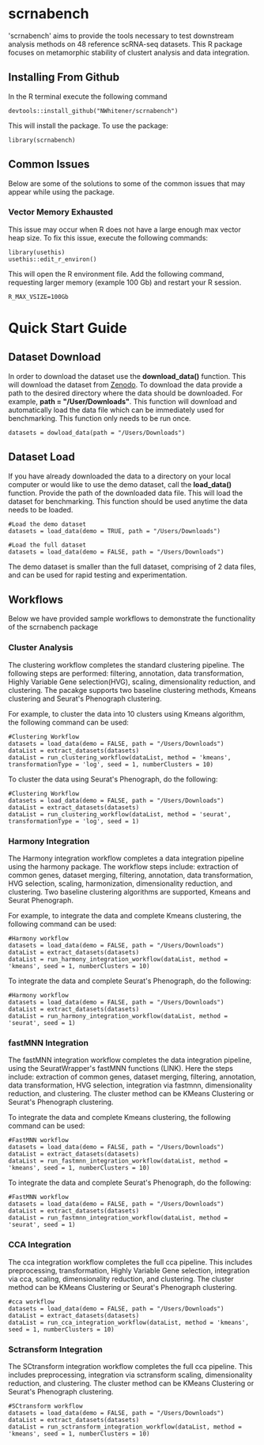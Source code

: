 # scrnabench
'scrnabench' aims to provide the tools necessary to test downstream analysis methods on 48 reference scRNA-seq datasets.
This R package focuses on metamorphic stability of clustert analysis and data integration. 

## Installing From Github

In the R terminal execute the following command 

```
devtools::install_github("NWhitener/scrnabench")
```
This will install the package. To use the package:
```
library(scrnabench)
```

## Common Issues 

Below are some of the solutions to some of the common issues that may appear while using the package. 

### Vector Memory Exhausted 

This issue may occur when R does not have a large enough max vector heap size. To fix this issue, execute the following commands: 

```
library(usethis) 
usethis::edit_r_environ()
```

This will open the R environment file. Add the following command, requesting larger memory (example 100 Gb) and restart your R session. 

```
R_MAX_VSIZE=100Gb
```

# Quick Start Guide 

## Dataset Download
In order to download the dataset use the **download_data()** function. This will download the dataset from [Zenodo](https://zenodo.org/record/6617997).
To download the data provide a path to the desired directory where the data should be downloaded. For example, **path = "/User/Downloads"**.  This function will download and automatically load the data file which can be immediately used for benchmarking. This function only needs to be run once. 

```
datasets = dowload_data(path = "/Users/Downloads")  
```

## Dataset Load 
If you have already downloaded the data to a directory on your local computer or would like to use the demo dataset, call the **load_data()** function.  Provide the path of the downloaded data file.  This will load the dataset for benchmarking. This function should be used anytime the data needs to be loaded.

```
#Load the demo dataset 
datasets = load_data(demo = TRUE, path = "/Users/Downloads") 

#Load the full dataset 
datasets = load_data(demo = FALSE, path = "/Users/Downloads")
```

The demo dataset is smaller than the full dataset, comprising of 2 data files, and can be used for rapid testing and experimentation.

## Workflows 
Below we have provided sample workflows to demonstrate the functionality of the scrnabench package

### Cluster Analysis 

The clustering workflow completes the standard clustering pipeline. The following steps are performed: filtering, annotation, data transformation, Highly Variable Gene selection(HVG), 
scaling, dimensionality reduction, and clustering. The pacakge supports two baseline clustering methods, Kmeans clustering and Seurat's Phenograph clustering. 

For example, to cluster the data into 10 clusters using Kmeans algorithm, the following command can be used: 

```
#Clustering Workflow 
datasets = load_data(demo = FALSE, path = "/Users/Downloads")
dataList = extract_datasets(datasets)
dataList = run_clustering_workflow(dataList, method = 'kmeans', transformationType = 'log', seed = 1, numberClusters = 10)
```
To cluster the data using Seurat's Phenograph, do the following: 
 ```
 #Clustering Workflow 
datasets = load_data(demo = FALSE, path = "/Users/Downloads")
dataList = extract_datasets(datasets)
dataList = run_clustering_workflow(dataList, method = 'seurat', transformationType = 'log', seed = 1)
 ```

### Harmony Integration 

The Harmony integration workflow completes a data integration pipeline using the harmony package. The workflow steps include: extraction of common genes, dataset merging, filtering, annotation, data transformation,
HVG selection, scaling, harmonization, dimensionality reduction, and clustering. Two baseline clustering algorithms are supported, Kmeans and Seurat Phenograph.


For example, to integrate the data and complete Kmeans clustering, the following command can be used: 
```
#Harmony workflow
datasets = load_data(demo = FALSE, path = "/Users/Downloads")
dataList = extract_datasets(datasets)
dataList = run_harmony_integration_workflow(dataList, method = 'kmeans', seed = 1, numberClusters = 10)
```
To integrate the data and complete Seurat's Phenograph, do the following: 

```
#Harmony workflow
datasets = load_data(demo = FALSE, path = "/Users/Downloads")
dataList = extract_datasets(datasets)
dataList = run_harmony_integration_workflow(dataList, method = 'seurat', seed = 1)
```


### fastMNN Integration 

The fastMNN integration workflow completes the data integration pipeline, using the SeuratWrapper's fastMNN functions (LINK). Here the steps include: extraction of common genes, dataset merging, filtering, annotation, data transformation,
HVG selection, integration via fastmnn, dimensionality reduction, and clustering. The cluster method can be KMeans Clustering or Seurat's Phenograph clustering.

To integrate the data and complete Kmeans clustering, the following command can be used: 
```
#FastMNN workflow
datasets = load_data(demo = FALSE, path = "/Users/Downloads")
dataList = extract_datasets(datasets)
dataList = run_fastmnn_integration_workflow(dataList, method = 'kmeans', seed = 1, numberClusters = 10)
```
To integrate the data and complete Seurat's Phenograph, do the following: 
```
#FastMNN workflow
datasets = load_data(demo = FALSE, path = "/Users/Downloads")
dataList = extract_datasets(datasets)
dataList = run_fastmnn_integration_workflow(dataList, method = 'seurat', seed = 1)
```


### CCA Integration 

The cca integration workflow completes the full cca pipeline. This includes preprocessing, transformation,
Highly Variable Gene selection, integration via cca, scaling, dimensionality reduction, and clustering. The cluster method can be KMeans Clustering or Seurat's Phenograph clustering.

```
#cca workflow
datasets = load_data(demo = FALSE, path = "/Users/Downloads")
dataList = extract_datasets(datasets)
dataList = run_cca_integration_workflow(dataList, method = 'kmeans', seed = 1, numberClusters = 10)
```

### Sctransform Integration 

The SCtransform integration workflow completes the full cca pipeline. This includes preprocessing, integration via sctransform scaling, dimensionality reduction, and clustering. 
The cluster method can be KMeans Clustering or Seurat's Phenograph clustering.

```
#SCtransform workflow
datasets = load_data(demo = FALSE, path = "/Users/Downloads")
dataList = extract_datasets(datasets)
dataList = run_sctransform_integration_workflow(dataList, method = 'kmeans', seed = 1, numberClusters = 10)
```
